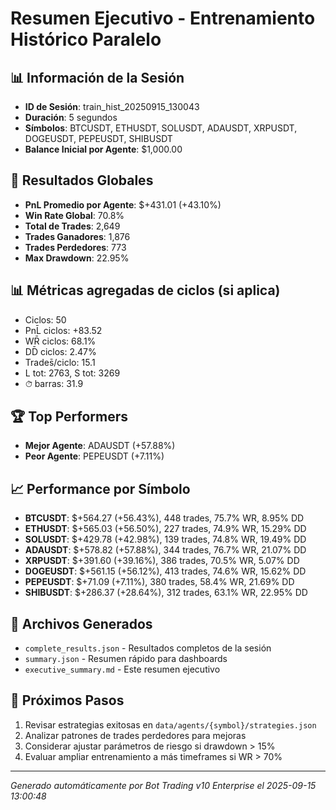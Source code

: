 # Resumen Ejecutivo - Entrenamiento Histórico Paralelo

## 📊 Información de la Sesión
- **ID de Sesión**: train_hist_20250915_130043
- **Duración**: 5 segundos
- **Símbolos**: BTCUSDT, ETHUSDT, SOLUSDT, ADAUSDT, XRPUSDT, DOGEUSDT, PEPEUSDT, SHIBUSDT
- **Balance Inicial por Agente**: $1,000.00

## 🎯 Resultados Globales
- **PnL Promedio por Agente**: $+431.01 (+43.10%)
- **Win Rate Global**: 70.8%
- **Total de Trades**: 2,649
- **Trades Ganadores**: 1,876
- **Trades Perdedores**: 773
- **Max Drawdown**: 22.95%

## 📊 Métricas agregadas de ciclos (si aplica)
- Ciclos: 50
- PnL̄ ciclos: +83.52
- WR̄ ciclos: 68.1%
- DD̄ ciclos: 2.47%
- Trades̄/ciclo: 15.1
- L tot: 2763, S tot: 3269
- ⏱̄ barras: 31.9


## 🏆 Top Performers
- **Mejor Agente**: ADAUSDT (+57.88%)
- **Peor Agente**: PEPEUSDT (+7.11%)

## 📈 Performance por Símbolo
- **BTCUSDT**: $+564.27 (+56.43%), 448 trades, 75.7% WR, 8.95% DD
- **ETHUSDT**: $+565.03 (+56.50%), 227 trades, 74.9% WR, 15.29% DD
- **SOLUSDT**: $+429.78 (+42.98%), 139 trades, 74.8% WR, 19.49% DD
- **ADAUSDT**: $+578.82 (+57.88%), 344 trades, 76.7% WR, 21.07% DD
- **XRPUSDT**: $+391.60 (+39.16%), 386 trades, 70.5% WR, 5.07% DD
- **DOGEUSDT**: $+561.15 (+56.12%), 413 trades, 74.6% WR, 15.62% DD
- **PEPEUSDT**: $+71.09 (+7.11%), 380 trades, 58.4% WR, 21.69% DD
- **SHIBUSDT**: $+286.37 (+28.64%), 312 trades, 63.1% WR, 22.95% DD

## 📁 Archivos Generados
- `complete_results.json` - Resultados completos de la sesión
- `summary.json` - Resumen rápido para dashboards
- `executive_summary.md` - Este resumen ejecutivo

## 🎯 Próximos Pasos
1. Revisar estrategias exitosas en `data/agents/{symbol}/strategies.json`
2. Analizar patrones de trades perdedores para mejoras
3. Considerar ajustar parámetros de riesgo si drawdown > 15%
4. Evaluar ampliar entrenamiento a más timeframes si WR > 70%

---
*Generado automáticamente por Bot Trading v10 Enterprise el 2025-09-15 13:00:48*
